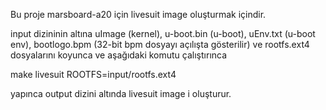 Bu proje marsboard-a20 için livesuit image oluşturmak içindir.

input dizininin altına uImage (kernel), u-boot.bin (u-boot), uEnv.txt (u-boot env), bootlogo.bpm (32-bit bpm dosyayı açılışta gösterilir) ve rootfs.ext4 dosyalarını koyunca ve aşağıdaki komutu çalıştırınca

make livesuit ROOTFS=input/rootfs.ext4 

yapınca output dizini altında livesuit image i oluşturur.

